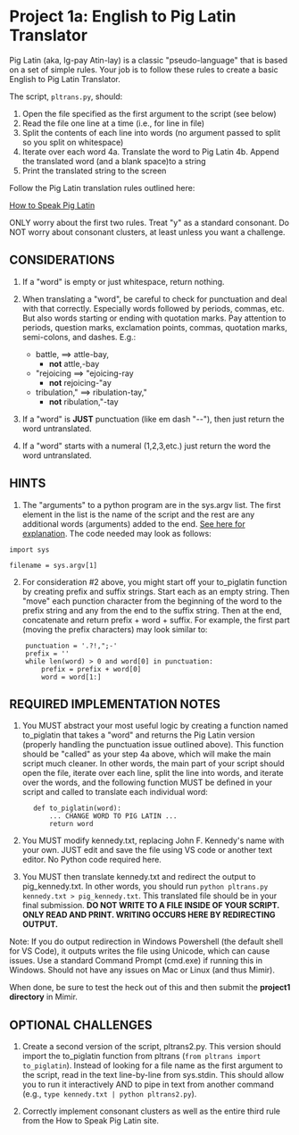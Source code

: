 # Project 1a: English to Pig Latin Translator 

Pig Latin (aka, Ig-pay Atin-lay) is a classic "pseudo-language" that is based on a set of simple rules. Your job is to follow these rules to create a basic English to Pig Latin Translator. 

The script, `pltrans.py`, should: 

1. Open the file specified as the first argument to the script (see below)
2. Read the file one line at a time (i.e., for line in file)
3. Split the contents of each line into words (no argument passed to split so you split on whitespace)
4. Iterate over each word
    4a. Translate the word to Pig Latin 
    4b. Append the translated word (and a blank space)to a string
5. Print the translated string to the screen

Follow the Pig Latin translation rules outlined here: 

[How to Speak Pig Latin](https://www.wikihow.com/Speak-Pig-Latin) 

ONLY worry about the first two rules. Treat "y" as a standard consonant. Do NOT worry about consonant clusters, at least unless you want a challenge.

## CONSIDERATIONS 

1. If a "word" is empty or just whitespace, return nothing.

2. When translating a "word", be careful to check for punctuation and deal with that correctly. Especially words followed by periods, commas, etc. But also words starting or ending with quotation marks. Pay attention to periods, question marks, exclamation points, commas, quotation marks, semi-colons, and dashes. E.g.:
    - battle, ==> attle-bay,
        * __not__ attle,-bay
    - "rejoicing ==> "ejoicing-ray
        * __not__ rejoicing-"ay
    - tribulation," ==> ribulation-tay,"
        * __not__ ribulation,"-tay

3. If a "word" is __JUST__ punctuation (like em dash "--"), then just return the word untranslated.

4. If a "word" starts with a numeral (1,2,3,etc.) just return the word the word untranslated.

## HINTS 

1. The "arguments" to a python program are in the sys.argv list. The first element in the list is the name of the script and the rest are any additional words (arguments) added to the end. [See here for explanation](https://www.tutorialspoint.com/python/python_command_line_arguments.htm). The code needed may look as follows:
```
import sys

filename = sys.argv[1]
```

2. For consideration #2 above, you might start off your to_piglatin function by creating prefix and suffix strings. Start each as an empty string. Then "move" each punction character from the beginning of the word to the prefix string and any from the end to the suffix string. Then at the end, concatenate and return prefix + word + suffix. For example, the first part (moving the prefix characters) may look similar to:
```
    punctuation = '.?!,";-'
    prefix = ''
    while len(word) > 0 and word[0] in punctuation:
        prefix = prefix + word[0]
        word = word[1:]
```

## REQUIRED IMPLEMENTATION NOTES 

1. You MUST abstract your most useful logic by creating a function named to_piglatin that takes a "word" and returns the Pig Latin version (properly handling the punctuation issue outlined above). This function should be "called" as your step 4a above, which will make the main script much cleaner. In other words, the main part of your script should open the file, iterate over each line, split the line into words, and iterate over the words, and the following function MUST be defined in your script and called to translate each individual word: 

``` 
      def to_piglatin(word): 
          ... CHANGE WORD TO PIG LATIN ...
          return word
``` 

2. You MUST modify kennedy.txt, replacing John F. Kennedy's name with your own. JUST edit and save the file using VS code or another text editor. No Python code required here.

3. You MUST then translate kennedy.txt and redirect the output to pig_kennedy.txt. In other words, you should run `python pltrans.py kennedy.txt > pig_kennedy.txt`. This translated file should be in your final submission. __DO NOT WRITE TO A FILE INSIDE OF YOUR SCRIPT. ONLY READ AND PRINT. WRITING OCCURS HERE BY REDIRECTING OUTPUT.__

Note: If you do output redirection in Windows Powershell (the default shell for VS Code), it outputs writes the file using Unicode, which can cause issues. Use a standard Command Prompt (cmd.exe) if running this in Windows. Should not have any issues on Mac or Linux (and thus Mimir).

When done, be sure to test the heck out of this and then submit the __project1 directory__ in Mimir.

## OPTIONAL CHALLENGES 

1. Create a second version of the script, pltrans2.py. This version should import the to_piglatin function from pltrans (`from pltrans import to_piglatin`). Instead of looking for a file name as the first argument to the script, read in the text line-by-line from sys.stdin. This should allow you to run it interactively AND to pipe in text from another command (e.g., `type kennedy.txt | python pltrans2.py`). 

2. Correctly implement consonant clusters as well as the entire third rule from the How to Speak Pig Latin site.
